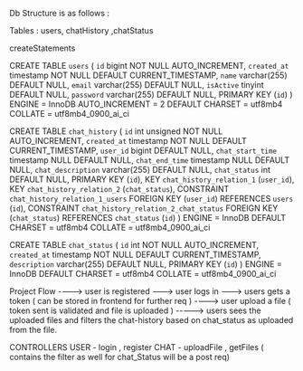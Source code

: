 Db Structure is as follows :

Tables : users, chatHistory ,chatStatus

createStatements

CREATE TABLE
  `users` (
    `id` bigint NOT NULL AUTO_INCREMENT,
    `created_at` timestamp NOT NULL DEFAULT CURRENT_TIMESTAMP,
    `name` varchar(255) DEFAULT NULL,
    `email` varchar(255) DEFAULT NULL,
    `isActive` tinyint DEFAULT NULL,
    `password` varchar(255) DEFAULT NULL,
    PRIMARY KEY (`id`)
  ) ENGINE = InnoDB AUTO_INCREMENT = 2 DEFAULT CHARSET = utf8mb4 COLLATE = utf8mb4_0900_ai_ci


  CREATE TABLE
  `chat_history` (
    `id` int unsigned NOT NULL AUTO_INCREMENT,
    `created_at` timestamp NOT NULL DEFAULT CURRENT_TIMESTAMP,
    `user_id` bigint DEFAULT NULL,
    `chat_start_time` timestamp NULL DEFAULT NULL,
    `chat_end_time` timestamp NULL DEFAULT NULL,
    `chat_description` varchar(255) DEFAULT NULL,
    `chat_status` int DEFAULT NULL,
    PRIMARY KEY (`id`),
    KEY `chat_history_relation_1` (`user_id`),
    KEY `chat_history_relation_2` (`chat_status`),
    CONSTRAINT `chat_history_relation_1_users` FOREIGN KEY (`user_id`) REFERENCES `users` (`id`),
    CONSTRAINT `chat_history_relation_2_chat_status` FOREIGN KEY (`chat_status`) REFERENCES `chat_status` (`id`)
  ) ENGINE = InnoDB DEFAULT CHARSET = utf8mb4 COLLATE = utf8mb4_0900_ai_ci


  CREATE TABLE
  `chat_status` (
    `id` int NOT NULL AUTO_INCREMENT,
    `created_at` timestamp NOT NULL DEFAULT CURRENT_TIMESTAMP,
    `description` varchar(255) DEFAULT NULL,
    PRIMARY KEY (`id`)
  ) ENGINE = InnoDB DEFAULT CHARSET = utf8mb4 COLLATE = utf8mb4_0900_ai_ci


  Project Flow ----> user is registered ---> user logs in ---> users gets a token ( can be stored in frontend for further req ) ----> user upload a file ( token sent is validated and file is uploaded ) -----> users sees the uploaded files and filters the chat-history based on chat_status as uploaded from the file.

  CONTROLLERS 
  USER - login , register 
  CHAT - uploadFile , getFiles ( contains the filter as well for chat_Status will be a post req)
